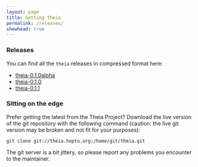 ```yaml
---
layout: page
title: Getting theia
permalink: /releases/
showhead: true
---
```


### Releases
You can find all the `theia` releases in compressed format here:

* [theia-0.1.0alpha](theia-0.1.0alpha.tar.gz)
* [theia-0.1.0](theia-0.1.0.tar.gz)
* [theia-0.1.1](theia-0.1.1.tar.gz)

### Sitting on the edge
Prefer getting the latest from the Theia Project? Download the live version of the git repository with the following command (caution: the live git version may be broken and not fit for your purposes):

`git clone git://theia.hopto.org:/home/git/theia.git`

The git server is a bit jittery, so please report any problems you encounter to the maintainer.
